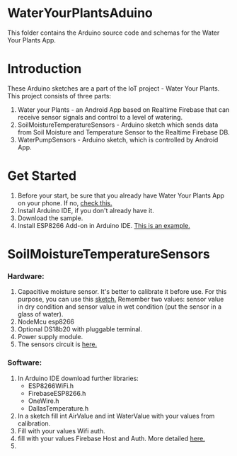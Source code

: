 # WaterYourPlantsAduino
This folder contains the Arduino source code and schemas for the Water Your Plants App.

# Introduction
These Arduino sketches are a part of the IoT project - Water Your Plants. This project consists of three parts:
1. Water your Plants - an Android App based on Realtime Firebase that can receive sensor signals and control to a level of watering.  
2. SoilMoistureTemperatureSensors - Arduino sketch which sends data from Soil Moisture and Temperature Sensor to the Realtime Firebase DB.
3. WaterPumpSensors - Arduino sketch, which is controlled by Android App. 

# Get Started
1. Before your start, be sure that you already have Water Your Plants App on your phone. If no, [check this.](https://github.com/aolikas/WaterYourPlants)
2. Install Arduino IDE, if you don't already have it.
3. Download the sample.
4. Install ESP8266 Add-on in Arduino IDE. [This is an example.](https://randomnerdtutorials.com/how-to-install-esp8266-board-arduino-ide/)

# SoilMoistureTemperatureSensors
  ### Hardware:
  1. Capacitive moisture sensor. It's better to calibrate it before use. For this purpose, you can use this [sketch.](https://github.com/aolikas/WaterYourPlantsAduino/blob/main/SoilMoistureTemperatureSensors/sketch_moisture_sensor_calibration.ino) 
  Remember two values: sensor value in dry condition and sensor value in wet condition (put the sensor in a glass of water).
  2. NodeMcu esp8266 
  3. Optional DS18b20 with pluggable terminal.
  4. Power supply module.
  5. The sensors circuit is [here.](https://github.com/aolikas/WaterYourPlantsAduino/blob/main/SoilMoistureTemperatureSensors/sensors_circuit.jpg)
  ### Software:
  1. In Arduino IDE download further libraries:
      - ESP8266WiFi.h
      - FirebaseESP8266.h
      - OneWire.h
      - DallasTemperature.h
   2. In a sketch fill int AirValue and int WaterValue with your values from calibration.  
   3. Fill with your values Wifi auth.
   4. fill with your values Firebase Host and Auth. More detailed [here.](https://create.arduino.cc/projecthub/pulasthi-nanayakkara/connecting-esp8266-to-firebase-to-send-receive-data-4adf66)
   5. 
  
